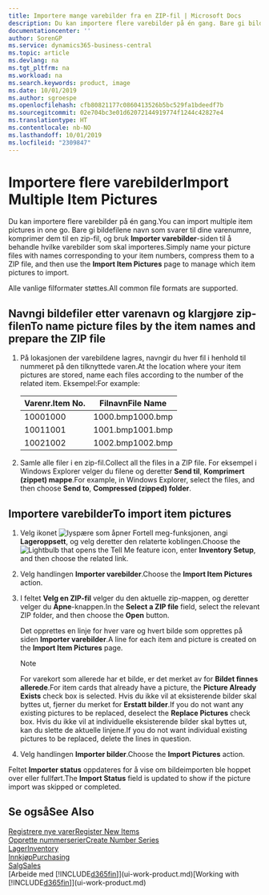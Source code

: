 ```yaml
---
title: Importere mange varebilder fra en ZIP-fil | Microsoft Docs
description: Du kan importere flere varebilder på én gang. Bare gi bildefilene navn som svarer til dine varenumre, komprimer dem til en zip-fil, og bruk Importer varebilder-siden til å behandle hvilke varebilder som skal importeres.
documentationcenter: ''
author: SorenGP
ms.service: dynamics365-business-central
ms.topic: article
ms.devlang: na
ms.tgt_pltfrm: na
ms.workload: na
ms.search.keywords: product, image
ms.date: 10/01/2019
ms.author: sgroespe
ms.openlocfilehash: cfb80821177c0860413526b5bc529fa1bdeedf7b
ms.sourcegitcommit: 02e704bc3e01d62072144919774f1244c42827e4
ms.translationtype: HT
ms.contentlocale: nb-NO
ms.lasthandoff: 10/01/2019
ms.locfileid: "2309847"
---
```

# <a name="import-multiple-item-pictures"></a><span data-ttu-id="dfd28-104">Importere flere varebilder</span><span class="sxs-lookup"><span data-stu-id="dfd28-104">Import Multiple Item Pictures</span></span>
<span data-ttu-id="dfd28-105">Du kan importere flere varebilder på én gang.</span><span class="sxs-lookup"><span data-stu-id="dfd28-105">You can import multiple item pictures in one go.</span></span> <span data-ttu-id="dfd28-106">Bare gi bildefilene navn som svarer til dine varenumre, komprimer dem til en zip-fil, og bruk **Importer varebilder**-siden til å behandle hvilke varebilder som skal importeres.</span><span class="sxs-lookup"><span data-stu-id="dfd28-106">Simply name your picture files with names corresponding to your item numbers, compress them to a ZIP file, and then use the **Import Item Pictures** page to manage which item pictures to import.</span></span>

<span data-ttu-id="dfd28-107">Alle vanlige filformater støttes.</span><span class="sxs-lookup"><span data-stu-id="dfd28-107">All common file formats are supported.</span></span>

## <a name="to-name-picture-files-by-the-item-names-and-prepare-the-zip-file"></a><span data-ttu-id="dfd28-108">Navngi bildefiler etter varenavn og klargjøre zip-filen</span><span class="sxs-lookup"><span data-stu-id="dfd28-108">To name picture files by the item names and prepare the ZIP file</span></span>
1. <span data-ttu-id="dfd28-109">På lokasjonen der varebildene lagres, navngir du hver fil i henhold til nummeret på den tilknyttede varen.</span><span class="sxs-lookup"><span data-stu-id="dfd28-109">At the location where your item pictures are stored, name each files according to the number of the related item.</span></span> <span data-ttu-id="dfd28-110">Eksempel:</span><span class="sxs-lookup"><span data-stu-id="dfd28-110">For example:</span></span>

    |<span data-ttu-id="dfd28-111">Varenr.</span><span class="sxs-lookup"><span data-stu-id="dfd28-111">Item No.</span></span>|<span data-ttu-id="dfd28-112">Filnavn</span><span class="sxs-lookup"><span data-stu-id="dfd28-112">File Name</span></span>|
    |-|-|
    |<span data-ttu-id="dfd28-113">1000</span><span class="sxs-lookup"><span data-stu-id="dfd28-113">1000</span></span>|<span data-ttu-id="dfd28-114">1000.bmp</span><span class="sxs-lookup"><span data-stu-id="dfd28-114">1000.bmp</span></span>|
    |<span data-ttu-id="dfd28-115">1001</span><span class="sxs-lookup"><span data-stu-id="dfd28-115">1001</span></span>|<span data-ttu-id="dfd28-116">1001.bmp</span><span class="sxs-lookup"><span data-stu-id="dfd28-116">1001.bmp</span></span>|
    |<span data-ttu-id="dfd28-117">1002</span><span class="sxs-lookup"><span data-stu-id="dfd28-117">1002</span></span>|<span data-ttu-id="dfd28-118">1002.bmp</span><span class="sxs-lookup"><span data-stu-id="dfd28-118">1002.bmp</span></span>|

2. <span data-ttu-id="dfd28-119">Samle alle filer i en zip-fil.</span><span class="sxs-lookup"><span data-stu-id="dfd28-119">Collect all the files in a ZIP file.</span></span> <span data-ttu-id="dfd28-120">For eksempel i Windows Explorer velger du filene og deretter **Send til**, **Komprimert (zippet) mappe**.</span><span class="sxs-lookup"><span data-stu-id="dfd28-120">For example, in Windows Explorer, select the files, and then choose **Send to**, **Compressed (zipped) folder**.</span></span>     

## <a name="to-import-item-pictures"></a><span data-ttu-id="dfd28-121">Importere varebilder</span><span class="sxs-lookup"><span data-stu-id="dfd28-121">To import item pictures</span></span>
1. <span data-ttu-id="dfd28-122">Velg ikonet ![lyspære som åpner Fortell meg-funksjonen](media/ui-search/search_small.png "Fortell hva du vil gjøre"), angi **Lageroppsett**, og velg deretter den relaterte koblingen.</span><span class="sxs-lookup"><span data-stu-id="dfd28-122">Choose the ![Lightbulb that opens the Tell Me feature](media/ui-search/search_small.png "Tell me what you want to do") icon, enter **Inventory Setup**, and then choose the related link.</span></span>
2. <span data-ttu-id="dfd28-123">Velg handlingen **Importer varebilder**.</span><span class="sxs-lookup"><span data-stu-id="dfd28-123">Choose the **Import Item Pictures** action.</span></span>
3. <span data-ttu-id="dfd28-124">I feltet **Velg en ZIP-fil** velger du den aktuelle zip-mappen, og deretter velger du **Åpne**-knappen.</span><span class="sxs-lookup"><span data-stu-id="dfd28-124">In the **Select a ZIP file** field, select the relevant ZIP folder, and then choose the **Open** button.</span></span>

    <span data-ttu-id="dfd28-125">Det opprettes en linje for hver vare og hvert bilde som opprettes på siden **Importer varebilder**.</span><span class="sxs-lookup"><span data-stu-id="dfd28-125">A line for each item and picture is created on the **Import Item Pictures** page.</span></span>

    > [!NOTE]
    > <span data-ttu-id="dfd28-126">For varekort som allerede har et bilde, er det merket av for **Bildet finnes allerede**.</span><span class="sxs-lookup"><span data-stu-id="dfd28-126">For item cards that already have a picture, the **Picture Already Exists** check box is selected.</span></span> <span data-ttu-id="dfd28-127">Hvis du ikke vil at eksisterende bilder skal byttes ut, fjerner du merket for **Erstatt bilder**.</span><span class="sxs-lookup"><span data-stu-id="dfd28-127">If you do not want any existing pictures to be replaced, deselect the **Replace Pictures** check box.</span></span> <span data-ttu-id="dfd28-128">Hvis du ikke vil at individuelle eksisterende bilder skal byttes ut, kan du slette de aktuelle linjene.</span><span class="sxs-lookup"><span data-stu-id="dfd28-128">If you do not want individual existing pictures to be replaced, delete the lines in question.</span></span>

3. <span data-ttu-id="dfd28-129">Velg handlingen **Importer bilder**.</span><span class="sxs-lookup"><span data-stu-id="dfd28-129">Choose the **Import Pictures** action.</span></span>

<span data-ttu-id="dfd28-130">Feltet **Importer status** oppdateres for å vise om bildeimporten ble hoppet over eller fullført.</span><span class="sxs-lookup"><span data-stu-id="dfd28-130">The **Import Status** field is updated to show if the picture import was skipped or completed.</span></span>       

## <a name="see-also"></a><span data-ttu-id="dfd28-131">Se også</span><span class="sxs-lookup"><span data-stu-id="dfd28-131">See Also</span></span>
[<span data-ttu-id="dfd28-132">Registrere nye varer</span><span class="sxs-lookup"><span data-stu-id="dfd28-132">Register New Items</span></span>](inventory-how-register-new-items.md)  
[<span data-ttu-id="dfd28-133">Opprette nummerserier</span><span class="sxs-lookup"><span data-stu-id="dfd28-133">Create Number Series</span></span>](ui-create-number-series.md)  
[<span data-ttu-id="dfd28-134">Lager</span><span class="sxs-lookup"><span data-stu-id="dfd28-134">Inventory</span></span>](inventory-manage-inventory.md)  
[<span data-ttu-id="dfd28-135">Innkjøp</span><span class="sxs-lookup"><span data-stu-id="dfd28-135">Purchasing</span></span>](purchasing-manage-purchasing.md)  
[<span data-ttu-id="dfd28-136">Salg</span><span class="sxs-lookup"><span data-stu-id="dfd28-136">Sales</span></span>](sales-manage-sales.md)  
<span data-ttu-id="dfd28-137">[Arbeide med [!INCLUDE[d365fin](includes/d365fin_md.md)]](ui-work-product.md)</span><span class="sxs-lookup"><span data-stu-id="dfd28-137">[Working with [!INCLUDE[d365fin](includes/d365fin_md.md)]](ui-work-product.md)</span></span>
